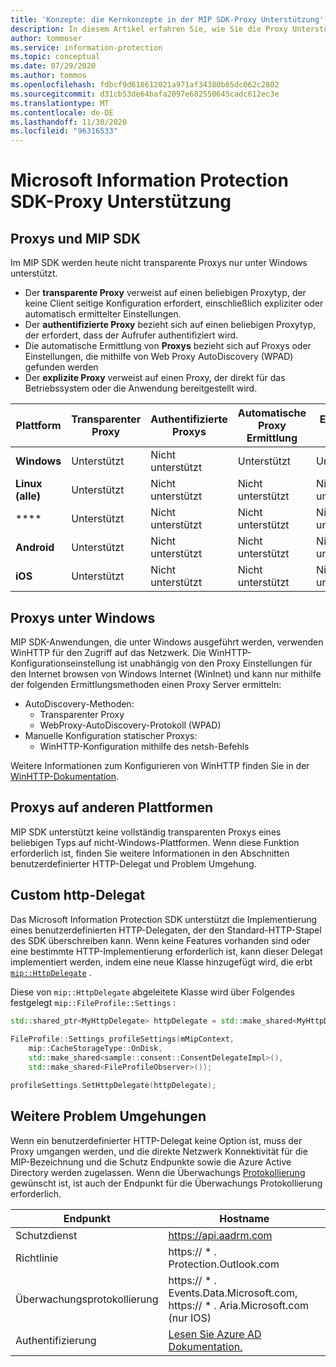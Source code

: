 ```yaml
---
title: 'Konzepte: die Kernkonzepte in der MIP SDK-Proxy Unterstützung'
description: In diesem Artikel erfahren Sie, wie Sie die Proxy Unterstützung im MIP SDK verstehen.
author: tommoser
ms.service: information-protection
ms.topic: conceptual
ms.date: 07/29/2020
ms.author: tommos
ms.openlocfilehash: fdbcf9d618612021a971af34380b65dc062c2802
ms.sourcegitcommit: d31cb53de64bafa2097e682550645cadc612ec3e
ms.translationtype: MT
ms.contentlocale: de-DE
ms.lasthandoff: 11/30/2020
ms.locfileid: "96316533"
---
```

# <a name="microsoft-information-protection-sdk---proxy-support"></a>Microsoft Information Protection SDK-Proxy Unterstützung

## <a name="proxies-and-the-mip-sdk"></a>Proxys und MIP SDK

Im MIP SDK werden heute nicht transparente Proxys nur unter Windows unterstützt.

* Der **transparente Proxy** verweist auf einen beliebigen Proxytyp, der keine Client seitige Konfiguration erfordert, einschließlich expliziter oder automatisch ermittelter Einstellungen.
* Der **authentifizierte Proxy** bezieht sich auf einen beliebigen Proxytyp, der erfordert, dass der Aufrufer authentifiziert wird.
* Die automatische Ermittlung von **Proxys** bezieht sich auf Proxys oder Einstellungen, die mithilfe von Web Proxy AutoDiscovery (WPAD) gefunden werden
* Der **explizite Proxy** verweist auf einen Proxy, der direkt für das Betriebssystem oder die Anwendung bereitgestellt wird.
  
| Plattform        | Transparenter Proxy | Authentifizierte Proxys | Automatische Proxy Ermittlung | Expliziter Proxy |
| --------------- | ----------------- | --------------------- | -------------------- | -------------- |
| **Windows**     | Unterstützt         | Nicht unterstützt         | Unterstützt            | Unterstützt      |
| **Linux (alle)** | Unterstützt         | Nicht unterstützt         | Nicht unterstützt        | Nicht unterstützt  |
| ****       | Unterstützt         | Nicht unterstützt         | Nicht unterstützt        | Nicht unterstützt  |
| **Android**     | Unterstützt         | Nicht unterstützt         | Nicht unterstützt        | Nicht unterstützt  |
| **iOS**         | Unterstützt         | Nicht unterstützt         | Nicht unterstützt        | Nicht unterstützt  |

## <a name="proxies-on-windows"></a>Proxys unter Windows

MIP SDK-Anwendungen, die unter Windows ausgeführt werden, verwenden WinHTTP für den Zugriff auf das Netzwerk. Die WinHTTP-Konfigurationseinstellung ist unabhängig von den Proxy Einstellungen für den Internet browsen von Windows Internet (WinInet) und kann nur mithilfe der folgenden Ermittlungsmethoden einen Proxy Server ermitteln:

* AutoDiscovery-Methoden:
  * Transparenter Proxy
  * WebProxy-AutoDiscovery-Protokoll (WPAD)
* Manuelle Konfiguration statischer Proxys:
  * WinHTTP-Konfiguration mithilfe des netsh-Befehls

Weitere Informationen zum Konfigurieren von WinHTTP finden Sie in der [WinHTTP-Dokumentation](/windows/win32/winhttp/winhttp-start-page).

## <a name="proxies-on-other-platforms"></a>Proxys auf anderen Plattformen

MIP SDK unterstützt keine vollständig transparenten Proxys eines beliebigen Typs auf nicht-Windows-Plattformen. Wenn diese Funktion erforderlich ist, finden Sie weitere Informationen in den Abschnitten benutzerdefinierter HTTP-Delegat und Problem Umgehung.

## <a name="custom-http-delegate"></a>Custom http-Delegat

Das Microsoft Information Protection SDK unterstützt die Implementierung eines benutzerdefinierten HTTP-Delegaten, der den Standard-HTTP-Stapel des SDK überschreiben kann. Wenn keine Features vorhanden sind oder eine bestimmte HTTP-Implementierung erforderlich ist, kann dieser Delegat implementiert werden, indem eine neue Klasse hinzugefügt wird, die erbt [`mip::HttpDelegate`](./reference/class_mip_httpdelegate.md) .

Diese von `mip::HttpDelegate` abgeleitete Klasse wird über Folgendes festgelegt `mip::FileProfile::Settings` :

```cpp
std::shared_ptr<MyHttpDelegate> httpDelegate = std::make_shared<MyHttpDelegate>();
            
FileProfile::Settings profileSettings(mMipContext,
    mip::CacheStorageType::OnDisk,
    std::make_shared<sample::consent::ConsentDelegateImpl>(),
    std::make_shared<FileProfileObserver>());

profileSettings.SetHttpDelegate(httpDelegate);
```

## <a name="other-workarounds"></a>Weitere Problem Umgehungen

Wenn ein benutzerdefinierter HTTP-Delegat keine Option ist, muss der Proxy umgangen werden, und die direkte Netzwerk Konnektivität für die MIP-Bezeichnung und die Schutz Endpunkte sowie die Azure Active Directory werden zugelassen. Wenn die Überwachungs [Protokollierung](/azure/information-protection/reports-aip) gewünscht ist, ist auch der Endpunkt für die Überwachungs Protokollierung erforderlich.

| Endpunkt           | Hostname                                                                                                                                                                |
| ------------------ | ----------------------------------------------------------------------------------------------------------------------------------------------------------------------- |
| Schutzdienst | https://api.aadrm.com                                                                                                                                                   |
| Richtlinie             | https:// \* . Protection.Outlook.com                                                                                                                                       |
| Überwachungsprotokollierung      | https:// \* . Events.Data.Microsoft.com, https:// \* . Aria.Microsoft.com (nur IOS)                                                                                          |
| Authentifizierung     | [Lesen Sie Azure AD Dokumentation.](/azure/active-directory/develop/authentication-national-cloud#azure-ad-authentication-endpoints) |